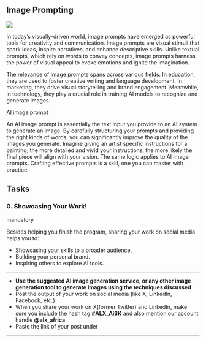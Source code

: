 ## Image Prompting

![](https://alxappliedai.github.io/alx_applied_ai_assets/image-prompting/image-prompting-00.png)

In today’s visually-driven world, image prompts have emerged as powerful tools for creativity and communication. Image prompts are visual stimuli that spark ideas, inspire narratives, and enhance descriptive skills. Unlike textual prompts, which rely on words to convey concepts, image prompts harness the power of visual appeal to evoke emotions and ignite the imagination.

The relevance of image prompts spans across various fields. In education, they are used to foster creative writing and language development. In marketing, they drive visual storytelling and brand engagement. Meanwhile, in technology, they play a crucial role in training AI models to recognize and generate images.

AI image prompt

An AI image prompt is essentially the text input you provide to an AI system to generate an image. By carefully structuring your prompts and providing the right kinds of words, you can significantly improve the quality of the images you generate. Imagine giving an artist specific instructions for a painting; the more detailed and vivid your instructions, the more likely the final piece will align with your vision. The same logic applies to AI image prompts. Crafting effective prompts is a skill, one you can master with practice.

## Tasks

### 0\. Showcasing Your Work!

mandatory

Besides helping you finish the program, sharing your work on social media helps you to:

- Showcasing your skills to a broader audience.
- Building your personal brand.
- Inspiring others to explore AI tools.

---

- **Use the suggested AI image generation service, or any other image generation tool to generate images using the techniques discussed**
- Post the output of your work on social media (like X, LinkedIn, Facebook, etc.)
- When you share your work on X(former Twitter) and LinkedIn, make sure you include the hash tag **#ALX_AiSK** and also mention our account handle **@alx_africa**
- Paste the link of your post under

---
